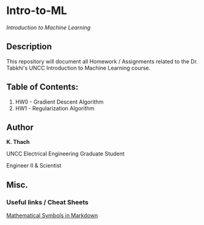 # Intro-to-ML
*Introduction to Machine Learning*

## Description

This repository will document all Homework / Assignments related to the Dr. Tabkhi's UNCC Introduction to Machine Learning course.


## Table of Contents:

1. HW0 - Gradient Descent Algorithm
2. HW1 - Regularization Algorithm


## Author

**K. Thach**

  UNCC Electrical Engineering Graduate Student

  Engineer II & Scientist 

## Misc. 

### Useful links / Cheat Sheets

[Mathematical Symbols in Markdown](https://csrgxtu.github.io/2015/03/20/Writing-Mathematic-Fomulars-in-Markdown/)
